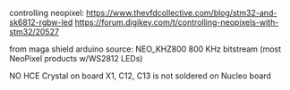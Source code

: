 controlling neopixel:
https://www.thevfdcollective.com/blog/stm32-and-sk6812-rgbw-led
https://forum.digikey.com/t/controlling-neopixels-with-stm32/20527


from maga shield arduino source:
 NEO_KHZ800 800 KHz bitstream (most NeoPixel products w/WS2812 LEDs)
 
 
 
NO HCE Crystal on board
X1, C12, C13 is not soldered on Nucleo board


